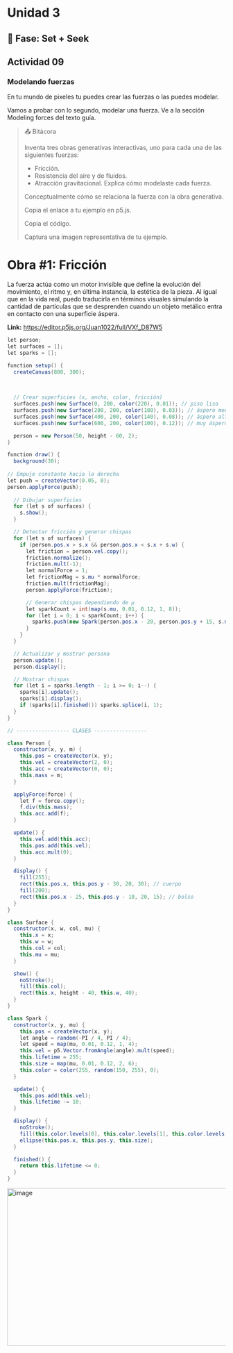 # Unidad 3

## 🔎 Fase: Set + Seek

## Actividad 09
### Modelando fuerzas

En tu mundo de pixeles tu puedes crear las fuerzas o las puedes modelar.

Vamos a probar con lo segundo, modelar una fuerza. Ve a la sección Modeling forces del texto guía.

>📤 Bitácora
>
>Inventa tres obras generativas interactivas, uno para cada una de las siguientes fuerzas:
>
>- Fricción.
>- Resistencia del aire y de fluidos.
>- Atracción gravitacional.
>Explica cómo modelaste cada fuerza.
>
>Conceptualmente cómo se relaciona la fuerza con la obra generativa.
>
>Copia el enlace a tu ejemplo en p5.js.
>
>Copia el código.
>
>Captura una imagen representativa de tu ejemplo.

# Obra #1: Fricción

La fuerza actúa como un motor invisible que define la evolución del movimiento, el ritmo y, en última instancia, la estética de la pieza. Al igual que en la vida real, puedo traducirla en términos visuales simulando la cantidad de partículas que se desprenden cuando un objeto metálico entra en contacto con una superficie áspera.

**Link:**
https://editor.p5js.org/Juan1022/full/VXf_D87W5

``` java
let person;
let surfaces = [];
let sparks = [];

function setup() {
  createCanvas(800, 300);
  
  

  // Crear superficies (x, ancho, color, fricción)
  surfaces.push(new Surface(0, 200, color(220), 0.01)); // piso liso
  surfaces.push(new Surface(200, 200, color(180), 0.03)); // áspero medio
  surfaces.push(new Surface(400, 200, color(140), 0.08)); // áspero alto
  surfaces.push(new Surface(600, 200, color(100), 0.12)); // muy áspero

  person = new Person(50, height - 60, 2);
}

function draw() {
  background(30);
  
// Empuje constante hacia la derecha
let push = createVector(0.05, 0);
person.applyForce(push);
  
  // Dibujar superficies
  for (let s of surfaces) {
    s.show();
  }

  // Detectar fricción y generar chispas
  for (let s of surfaces) {
    if (person.pos.x > s.x && person.pos.x < s.x + s.w) {
      let friction = person.vel.copy();
      friction.normalize();
      friction.mult(-1);
      let normalForce = 1;
      let frictionMag = s.mu * normalForce;
      friction.mult(frictionMag);
      person.applyForce(friction);

      // Generar chispas dependiendo de μ
      let sparkCount = int(map(s.mu, 0.01, 0.12, 1, 8));
      for (let i = 0; i < sparkCount; i++) {
        sparks.push(new Spark(person.pos.x - 20, person.pos.y + 15, s.mu));
      }
    }
  }

  // Actualizar y mostrar persona
  person.update();
  person.display();

  // Mostrar chispas
  for (let i = sparks.length - 1; i >= 0; i--) {
    sparks[i].update();
    sparks[i].display();
    if (sparks[i].finished()) sparks.splice(i, 1);
  }
}

// ----------------- CLASES -----------------

class Person {
  constructor(x, y, m) {
    this.pos = createVector(x, y);
    this.vel = createVector(2, 0);
    this.acc = createVector(0, 0);
    this.mass = m;
  }

  applyForce(force) {
    let f = force.copy();
    f.div(this.mass);
    this.acc.add(f);
  }

  update() {
    this.vel.add(this.acc);
    this.pos.add(this.vel);
    this.acc.mult(0);
  }

  display() {
    fill(255);
    rect(this.pos.x, this.pos.y - 30, 20, 30); // cuerpo
    fill(200);
    rect(this.pos.x - 25, this.pos.y - 10, 20, 15); // bolso
  }
}

class Surface {
  constructor(x, w, col, mu) {
    this.x = x;
    this.w = w;
    this.col = col;
    this.mu = mu;
  }

  show() {
    noStroke();
    fill(this.col);
    rect(this.x, height - 40, this.w, 40);
  }
}

class Spark {
  constructor(x, y, mu) {
    this.pos = createVector(x, y);
    let angle = random(-PI / 4, PI / 4);
    let speed = map(mu, 0.01, 0.12, 1, 4);
    this.vel = p5.Vector.fromAngle(angle).mult(speed);
    this.lifetime = 255;
    this.size = map(mu, 0.01, 0.12, 2, 6);
    this.color = color(255, random(150, 255), 0);
  }

  update() {
    this.pos.add(this.vel);
    this.lifetime -= 10;
  }

  display() {
    noStroke();
    fill(this.color.levels[0], this.color.levels[1], this.color.levels[2], this.lifetime);
    ellipse(this.pos.x, this.pos.y, this.size);
  }

  finished() {
    return this.lifetime <= 0;
  }
}

```
<img width="993" height="363" alt="image" src="https://github.com/user-attachments/assets/085fcf14-de40-4106-ba27-ae97a378fe73" />

